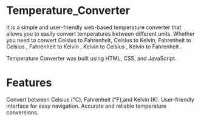 # Temperature_Converter


It is a simple and user-friendly web-based temperature converter that allows you to easily convert temperatures between different units. Whether you need to convert Celsius to Fahrenheit, Celsius to Kelvin, Fahrenheit to Celsius , Fahrenheit to Kelvin , Kelvin to Celsius , Kelvin to Fahrenheit .

Temperature Converter was built using HTML, CSS, and JavaScript.

# Features

Convert between Celsius (°C), Fahrenheit (°F),and Kelvin (K).
User-friendly interface for easy navigation.
Accurate and reliable temperature conversions.
